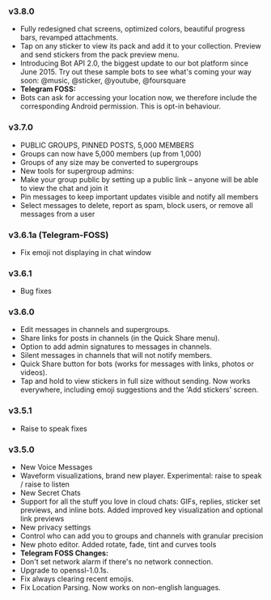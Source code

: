 ### v3.8.0
 - Fully redesigned chat screens, optimized colors, beautiful progress bars, revamped attachments.
 - Tap on any sticker to view its pack and add it to your collection. Preview and send stickers from the pack preview menu.
 - Introducing Bot API 2.0, the biggest update to our bot platform since June 2015. Try out these sample bots to see what's coming your way soon: @music, @sticker, @youtube, @foursquare
 - **Telegram FOSS:**
  - Bots can ask for accessing your location now, we therefore include the corresponding Android permission. This is opt-in behaviour.


### v3.7.0
 - PUBLIC GROUPS, PINNED POSTS, 5,000 MEMBERS
  - Groups can now have 5,000 members (up from 1,000)
  - Groups of any size may be converted to supergroups
 - New tools for supergroup admins:
  - Make your group public by setting up a public link – anyone will be able to view the chat and join it
  - Pin messages to keep important updates visible and notify all members
  - Select messages to delete, report as spam, block users, or remove all messages from a user

### v3.6.1a (Telegram-FOSS)
 - Fix emoji not displaying in chat window

### v3.6.1
 - Bug fixes

### v3.6.0
 - Edit messages in channels and supergroups.
 - Share links for posts in channels (in the Quick Share menu).
 - Option to add admin signatures to messages in channels.
 - Silent messages in channels that will not notify members.
 - Quick Share button for bots (works for messages with links, photos or videos).
 - Tap and hold to view stickers in full size without sending. Now works everywhere, including emoji suggestions and the 'Add stickers' screen.

### v3.5.1
 - Raise to speak fixes

### v3.5.0
 - New Voice Messages
  - Waveform visualizations, brand new player. Experimental: raise to speak / raise to listen
 - New Secret Chats
  - Support for all the stuff you love in cloud chats: GIFs, replies, sticker set previews, and inline bots. Added improved key visualization and optional link previews
 - New privacy settings
  - Control who can add you to groups and channels with granular precision
 - New photo editor. Added rotate, fade, tint and curves tools
 - **Telegram FOSS Changes:**
  - Don't set network alarm if there's no network connection.
  - Upgrade to openssl-1.0.1s.
  - Fix always clearing recent emojis.
  - Fix Location Parsing. Now works on non-english languages.
